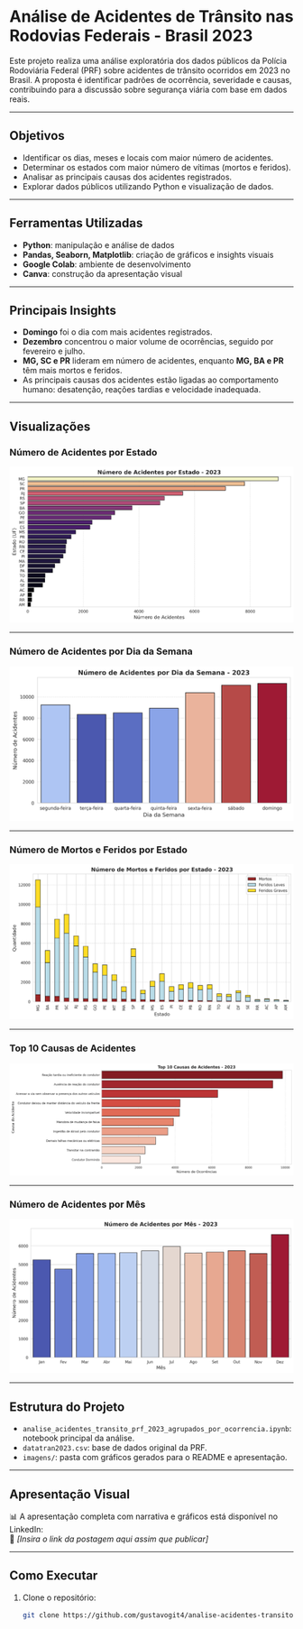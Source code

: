 # Análise de Acidentes de Trânsito nas Rodovias Federais - Brasil 2023

Este projeto realiza uma análise exploratória dos dados públicos da Polícia Rodoviária Federal (PRF) sobre acidentes de trânsito ocorridos em 2023 no Brasil. A proposta é identificar padrões de ocorrência, severidade e causas, contribuindo para a discussão sobre segurança viária com base em dados reais.

---

## Objetivos

- Identificar os dias, meses e locais com maior número de acidentes.
- Determinar os estados com maior número de vítimas (mortos e feridos).
- Analisar as principais causas dos acidentes registrados.
- Explorar dados públicos utilizando Python e visualização de dados.

---

## Ferramentas Utilizadas

- **Python**: manipulação e análise de dados
- **Pandas, Seaborn, Matplotlib**: criação de gráficos e insights visuais
- **Google Colab**: ambiente de desenvolvimento
- **Canva**: construção da apresentação visual

---

## Principais Insights

- **Domingo** foi o dia com mais acidentes registrados.
- **Dezembro** concentrou o maior volume de ocorrências, seguido por fevereiro e julho.
- **MG, SC e PR** lideram em número de acidentes, enquanto **MG, BA e PR** têm mais mortos e feridos.
- As principais causas dos acidentes estão ligadas ao comportamento humano: desatenção, reações tardias e velocidade inadequada.

---

## Visualizações

### Número de Acidentes por Estado

![Acidentes por Estado](https://github.com/gustavogit4/analise-acidentes-transito-2023/blob/main/imagens/acidentes_por_estado.png?raw=true)

---

### Número de Acidentes por Dia da Semana

![Acidentes por Dia](https://github.com/gustavogit4/analise-acidentes-transito-2023/blob/main/imagens/acidentes_por_dia.png?raw=true)

---

### Número de Mortos e Feridos por Estado

![Vítimas por Estado](https://github.com/gustavogit4/analise-acidentes-transito-2023/blob/main/imagens/vitimas_por_estado.png?raw=true)

---

### Top 10 Causas de Acidentes

![Causas de Acidentes](https://github.com/gustavogit4/analise-acidentes-transito-2023/blob/main/imagens/principais_causas.png?raw=true)

---

### Número de Acidentes por Mês

![Acidentes por Mês](https://github.com/gustavogit4/analise-acidentes-transito-2023/blob/main/imagens/acidentes_por_mes.png?raw=true)

---

## Estrutura do Projeto

- `analise_acidentes_transito_prf_2023_agrupados_por_ocorrencia.ipynb`: notebook principal da análise.
- `datatran2023.csv`: base de dados original da PRF.
- `imagens/`: pasta com gráficos gerados para o README e apresentação.

---

## Apresentação Visual

📊 A apresentação completa com narrativa e gráficos está disponível no LinkedIn:  
🔗 _[Insira o link da postagem aqui assim que publicar]_

---

## Como Executar

1. Clone o repositório:
   ```bash
   git clone https://github.com/gustavogit4/analise-acidentes-transito-2023.git


